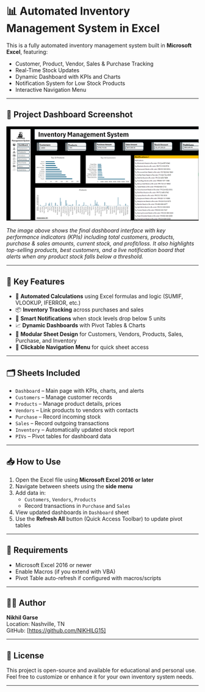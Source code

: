 # 📊 Automated Inventory Management System in Excel

This is a fully automated inventory management system built in **Microsoft Excel**, featuring:
- Customer, Product, Vendor, Sales & Purchase Tracking
- Real-Time Stock Updates
- Dynamic Dashboard with KPIs and Charts
- Notification System for Low Stock Products
- Interactive Navigation Menu

---

## 📸 Project Dashboard Screenshot

![Dashboard Overview](https://github.com/NIKHILG15/Automated-Inventory-Management-System/blob/38b46f340f7ee62dbd700b1191e76683fe405cdf/Dashboard_image.png?raw=true)


*The image above shows the final dashboard interface with key performance indicators (KPIs) including total customers, products, purchase & sales amounts, current stock, and profit/loss. It also highlights top-selling products, best customers, and a live notification board that alerts when any product stock falls below a threshold.*

---

## 🧩 Key Features

- 🧮 **Automated Calculations** using Excel formulas and logic (SUMIF, VLOOKUP, IFERROR, etc.)
- 📦 **Inventory Tracking** across purchases and sales
- 🧠 **Smart Notifications** when stock levels drop below 5 units
- 📈 **Dynamic Dashboards** with Pivot Tables & Charts
- 📂 **Modular Sheet Design** for Customers, Vendors, Products, Sales, Purchase, and Inventory
- 📎 **Clickable Navigation Menu** for quick sheet access

---

## 🗂️ Sheets Included

- `Dashboard` – Main page with KPIs, charts, and alerts  
- `Customers` – Manage customer records  
- `Products` – Manage product details, prices  
- `Vendors` – Link products to vendors with contacts  
- `Purchase` – Record incoming stock  
- `Sales` – Record outgoing transactions  
- `Inventory` – Automatically updated stock report  
- `PIVs` – Pivot tables for dashboard data  

---

## 📥 How to Use

1. Open the Excel file using **Microsoft Excel 2016 or later**
2. Navigate between sheets using the **side menu**
3. Add data in:
   - `Customers`, `Vendors`, `Products`
   - Record transactions in `Purchase` and `Sales`
4. View updated dashboards in `Dashboard` sheet
5. Use the **Refresh All** button (Quick Access Toolbar) to update pivot tables

---

## 🔧 Requirements

- Microsoft Excel 2016 or newer
- Enable Macros (if you extend with VBA)
- Pivot Table auto-refresh if configured with macros/scripts

---

## 🧑‍💻 Author

**Nikhil Garse**  
Location: Nashville, TN  
GitHub: [https://github.com/NIKHILG15]

---

## 📄 License

This project is open-source and available for educational and personal use.  
Feel free to customize or enhance it for your own inventory system needs.

---

